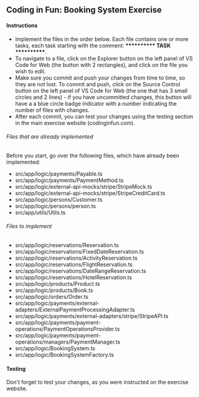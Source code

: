 ## Coding in Fun: Booking System Exercise

#### Instructions
- Implement the files in the order below. Each file contains one or more tasks, each task starting with the comment: __********** TASK **********__.
- To navigate to a file, click on the Explorer button on the left panel of VS Code for Web (the button with 2 rectangles), and click on the file you wish to edit.
- Make sure you commit and push your changes from time to time, so they are not lost. To commit and push, click on the Source Control button on the left panel of VS Code for Web (the one that has 3 small circles and 2 lines) - if you have uncommitted changes, this button will have a a blue circle badge indicator with a number indicating the number of files with changes.
- After each commit, you can test your changes using the testing section in the main exercise website (codinginfun.com).

###### Files that are already implemented
Before you start, go over the following files, which have already been implemented:
- src/app/logic/payments/Payable.ts
- src/app/logic/payments/PaymentMethod.ts
- src/app/logic/external-api-mocks/stripe/StripeMock.ts
- src/app/logic/external-api-mocks/stripe/StripeCreditCard.ts
- src/app/logic/persons/Customer.ts
- src/app/logic/persons/person.ts
- src/app/utils/Utils.ts

###### Files to implement
- src/app/logic/reservations/Reservation.ts
- src/app/logic/reservations/FixedDateReservation.ts
- src/app/logic/reservations/ActivityReservation.ts
- src/app/logic/reservations/FlightReservation.ts
- src/app/logic/reservations/DateRangeReservation.ts
- src/app/logic/reservations/HotelReservation.ts
- src/app/logic/products/Product.ts
- src/app/logic/products/Book.ts
- src/app/logic/orders/Order.ts
- src/app/logic/payments/external-adapters/ExternalPaymentProcessingAdapter.ts
- src/app/logic/payments/external-adapters/stripe/StripeAPI.ts
- src/app/logic/payments/payment-operations/PaymentOperationsProvider.ts
- src/app/logic/payments/payment-operations/managers/PaymentManager.ts
- src/app/logic/BookingSystem.ts
- src/app/logic/BookingSystemFactory.ts

#### Testing
Don't forget to test your changes, as you were instructed on the exercise website.